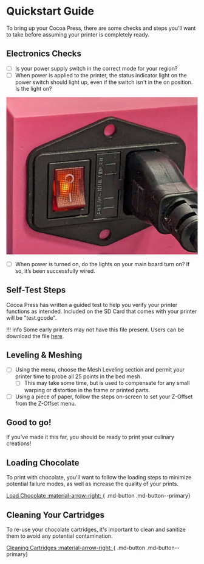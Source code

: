 # Quickstart Guide

To bring up your Cocoa Press, there are some checks and steps you’ll want to take before assuming your printer is completely ready.  

## Electronics Checks

 - [ ] Is your power supply switch in the correct mode for your region?
 - [ ] When power is applied to the printer, the status indicator light on the power switch should light up, even if the switch isn't in the on position.  Is the light on?

![](../img/printer/funkypowerswitch.jpg)

 - [ ] When power is turned on, do the lights on your main board turn on?  If so, it’s been successfully wired.

## Self-Test Steps

Cocoa Press has written a guided test to help you verify your printer functions as intended.  Included on the SD Card that comes with your printer will be "test.gcode".

!!! info
    Some early printers may not have this file present.  Users can be download the file [here](../assets/test.gcode).

## Leveling & Meshing

- [ ] Using the menu, choose the Mesh Leveling section and permit your printer time to probe all 25 points in the bed mesh.
  - [ ] This may take some time, but is used to compensate for any small warping or distortion in the frame or printed parts.
- [ ] Using a piece of paper, follow the steps on-screen to set your Z-Offset from the Z-Offset menu.

## Good to go!

If you've made it this far, you should be ready to print your culinary creations!

## Loading Chocolate

To print with chocolate, you'll want to follow the loading steps to minimize potential failure modes, as well as increase the quality of your prints.

[Load Chocolate :material-arrow-right: ](Loading.md){ .md-button .md-button--primary}

## Cleaning Your Cartridges

To re-use your chocolate cartridges, it's important to clean and sanitize them to avoid any potential contamination.

[Cleaning Cartridges :material-arrow-right: ](Cleaning.md){ .md-button .md-button--primary}